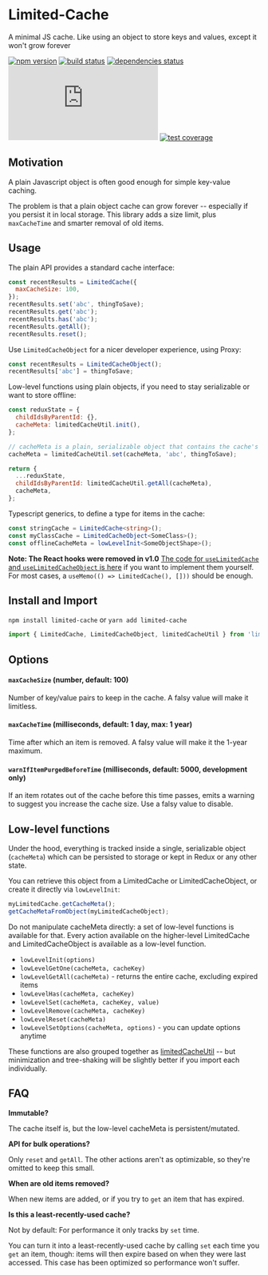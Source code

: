 # Limited-Cache

A minimal JS cache. Like using an object to store keys and values, except it won't grow forever

[![npm version](https://img.shields.io/npm/v/limited-cache.svg)](https://www.npmjs.com/package/limited-cache)
[![build status](https://github.com/spautz/limited-cache/workflows/CI/badge.svg)](https://github.com/spautz/limited-cache/actions)
[![dependencies status](https://img.shields.io/badge/dependencies-none-brightgreen.svg)](https://david-dm.org/spautz/limited-cache)
[![gzip size](https://img.badgesize.io/https://unpkg.com/limited-cache@latest/dist/limited-cache.cjs.production.min.js?compression=gzip)](https://bundlephobia.com/result?p=limited-cache)
[![test coverage](https://img.shields.io/coveralls/github/spautz/limited-cache/main.svg)](https://coveralls.io/github/spautz/limited-cache?branch=main)

## Motivation

A plain Javascript object is often good enough for simple key-value caching.

The problem is that a plain object cache can grow forever -- especially if you persist it in local storage. This library
adds a size limit, plus `maxCacheTime` and smarter removal of old items.

## Usage

The plain API provides a standard cache interface:

```javascript
const recentResults = LimitedCache({
  maxCacheSize: 100,
});
recentResults.set('abc', thingToSave);
recentResults.get('abc');
recentResults.has('abc');
recentResults.getAll();
recentResults.reset();
```

Use `LimitedCacheObject` for a nicer developer experience, using Proxy:

```javascript
const recentResults = LimitedCacheObject();
recentResults['abc'] = thingToSave;
```

Low-level functions using plain objects, if you need to stay serializable or want to store offline:

```javascript
const reduxState = {
  childIdsByParentId: {},
  cacheMeta: limitedCacheUtil.init(),
};

// cacheMeta is a plain, serializable object that contains the cache's internal state
cacheMeta = limitedCacheUtil.set(cacheMeta, 'abc', thingToSave);

return {
  ...reduxState,
  childIdsByParentId: limitedCacheUtil.getAll(cacheMeta),
  cacheMeta,
};
```

Typescript generics, to define a type for items in the cache:

```typescript
const stringCache = LimitedCache<string>();
const myClassCache = LimitedCacheObject<SomeClass>();
const offlineCacheMeta = lowLevelInit<SomeObjectShape>();
```

**Note: The React hooks were removed in v1.0**
[The code for `useLimitedCache` and `useLimitedCacheObject` is here](https://github.com/spautz/limited-cache/blob/v0.5.1/src/hooks.ts)
if you want to implement them yourself. For most cases, a `useMemo(() => LimitedCache(), []))` should be enough.

## Install and Import

`npm install limited-cache` or `yarn add limited-cache`

```javascript
import { LimitedCache, LimitedCacheObject, limitedCacheUtil } from 'limited-cache';
```

## Options

#### `maxCacheSize` (number, default: 100)

Number of key/value pairs to keep in the cache. A falsy value will make it limitless.

#### `maxCacheTime` (milliseconds, default: 1 day, max: 1 year)

Time after which an item is removed. A falsy value will make it the 1-year maximum.

#### `warnIfItemPurgedBeforeTime` (milliseconds, default: 5000, development only)

If an item rotates out of the cache before this time passes, emits a warning to suggest you increase the cache size.
Use a falsy value to disable.

## Low-level functions

Under the hood, everything is tracked inside a single, serializable object (`cacheMeta`) which can be persisted to
storage or kept in Redux or any other state.

You can retrieve this object from a LimitedCache or LimitedCacheObject, or create it directly via `lowLevelInit`:

```javascript
myLimitedCache.getCacheMeta();
getCacheMetaFromObject(myLimitedCacheObject);
```

Do not manipulate cacheMeta directly: a set of low-level functions is available for that. Every action available
on the higher-level LimitedCache and LimitedCacheObject is available as a low-level function.

- `lowLevelInit(options)`
- `lowLevelGetOne(cacheMeta, cacheKey)`
- `lowLevelGetAll(cacheMeta)` - returns the entire cache, excluding expired items
- `lowLevelHas(cacheMeta, cacheKey)`
- `lowLevelSet(cacheMeta, cacheKey, value)`
- `lowLevelRemove(cacheMeta, cacheKey)`
- `lowLevelReset(cacheMeta)`
- `lowLevelSetOptions(cacheMeta, options)` - you can update options anytime

These functions are also grouped together as [limitedCacheUtil](https://github.com/spautz/limited-cache/blob/main/src/core/limitedCacheUtil.ts#L13-L23) --
but minimization and tree-shaking will be slightly better if you import each individually.

## FAQ

**Immutable?**

The cache itself is, but the low-level cacheMeta is persistent/mutated.

**API for bulk operations?**

Only `reset` and `getAll`. The other actions aren't as optimizable, so they're omitted to keep this small.

**When are old items removed?**

When new items are added, or if you try to `get` an item that has expired.

**Is this a least-recently-used cache?**

Not by default: For performance it only tracks by `set` time.

You can turn it into a least-recently-used cache by calling `set` each time you `get` an item, though: items will then
expire based on when they were last accessed. This case has been optimized so performance won't suffer.
